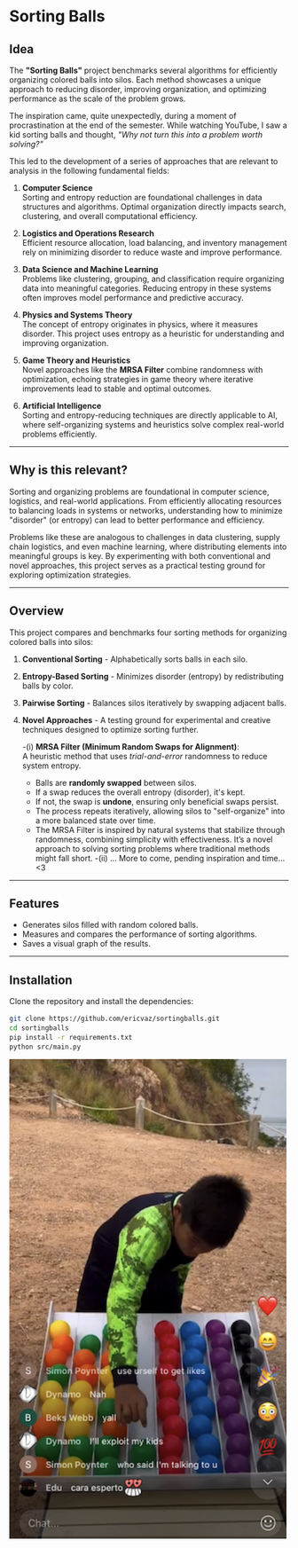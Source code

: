 # **Sorting Balls**

## **Idea**

The **"Sorting Balls"** project benchmarks several algorithms for efficiently organizing colored balls into silos. Each method showcases a unique approach to reducing disorder, improving organization, and optimizing performance as the scale of the problem grows.  

The inspiration came, quite unexpectedly, during a moment of procrastination at the end of the semester. While watching YouTube, I saw a kid sorting balls and thought, *"Why not turn this into a problem worth solving?"*  

This led to the development of a series of approaches that are relevant to analysis in the following fundamental fields:

1. **Computer Science**  
   Sorting and entropy reduction are foundational challenges in data structures and algorithms. Optimal organization directly impacts search, clustering, and overall computational efficiency.  

2. **Logistics and Operations Research**  
   Efficient resource allocation, load balancing, and inventory management rely on minimizing disorder to reduce waste and improve performance.  

3. **Data Science and Machine Learning**  
   Problems like clustering, grouping, and classification require organizing data into meaningful categories. Reducing entropy in these systems often improves model performance and predictive accuracy.  

4. **Physics and Systems Theory**  
   The concept of entropy originates in physics, where it measures disorder. This project uses entropy as a heuristic for understanding and improving organization.  

5. **Game Theory and Heuristics**  
   Novel approaches like the **MRSA Filter** combine randomness with optimization, echoing strategies in game theory where iterative improvements lead to stable and optimal outcomes.  

6. **Artificial Intelligence**  
   Sorting and entropy-reducing techniques are directly applicable to AI, where self-organizing systems and heuristics solve complex real-world problems efficiently.

---

## **Why is this relevant?**

Sorting and organizing problems are foundational in computer science, logistics, and real-world applications. From efficiently allocating resources to balancing loads in systems or networks, understanding how to minimize "disorder" (or entropy) can lead to better performance and efficiency.  

Problems like these are analogous to challenges in data clustering, supply chain logistics, and even machine learning, where distributing elements into meaningful groups is key. By experimenting with both conventional and novel approaches, this project serves as a practical testing ground for exploring optimization strategies.

---

## **Overview**

This project compares and benchmarks four sorting methods for organizing colored balls into silos:

1. **Conventional Sorting** - Alphabetically sorts balls in each silo.  
2. **Entropy-Based Sorting** - Minimizes disorder (entropy) by redistributing balls by color.  
3. **Pairwise Sorting** - Balances silos iteratively by swapping adjacent balls.  
4. **Novel Approaches** - A testing ground for experimental and creative techniques designed to optimize sorting further.  

   -(i) **MRSA Filter (Minimum Random Swaps for Alignment)**:  
     A heuristic method that uses *trial-and-error* randomness to reduce system entropy.  
     - Balls are **randomly swapped** between silos.  
     - If a swap reduces the overall entropy (disorder), it's kept.  
     - If not, the swap is **undone**, ensuring only beneficial swaps persist.  
     - The process repeats iteratively, allowing silos to "self-organize" into a more balanced state over time.
     - The MRSA Filter is inspired by natural systems that stabilize through randomness, combining simplicity with effectiveness.
       It’s a novel approach to solving sorting problems where traditional methods might fall short.
   -(ii) ... More to come, pending inspiration and time... <3

---

## **Features**

- Generates silos filled with random colored balls.
- Measures and compares the performance of sorting algorithms.
- Saves a visual graph of the results.

---

## **Installation**

Clone the repository and install the dependencies:
```bash
git clone https://github.com/ericvaz/sortingballs.git
cd sortingballs
pip install -r requirements.txt
python src/main.py
```
<img src="image.png" alt="Sorting Balls" width="500"/>
